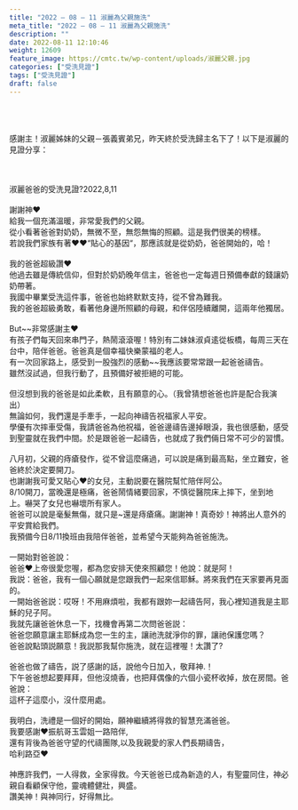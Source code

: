 ```yaml
---
title: "2022 – 08 – 11 淑麗為父親施洗"
meta_title: "2022 – 08 – 11 淑麗為父親施洗"
description: ""
date: 2022-08-11 12:10:46
weight: 12609
feature_image: https://cmtc.tw/wp-content/uploads/淑麗父親.jpg
categories: ["受洗見證"]
tags: ["受洗見證"]
draft: false
---
```


<div class="kvgmc6g5 cxmmr5t8 oygrvhab hcukyx3x c1et5uql ii04i59q"><br />
<div dir="auto"><br />
<br />
感謝主！淑麗姊妹的父親－張義賓弟兄，昨天終於受洗歸主名下了！以下是淑麗的見證分享：<br />
<br />
&nbsp;<br />
<br />
淑麗爸爸的受洗見證?2022,8,11<br />
<br />
謝謝神❤️<br />
給我一個充滿溫暖，非常愛我們的父親。<br />
從小看著爸爸對奶奶，無微不至，無怨無悔的照顧。這是我們很美的榜樣。<br />
若說我們家族有著❤️❤️“貼心的基因“，那應該就是從奶奶，爸爸開始的，哈！<br />
<br />
我的爸爸超級讚❤️<br />
他過去雖是傳統信仰，但對於奶奶晚年信主，爸爸也一定每週日預備奉獻的錢讓奶奶帶著。<br />
我國中畢業受洗這件事，爸爸也始終默默支持，從不曾為難我。<br />
我的爸爸超級勇敢，看著他身邊所照顧的母親，和伴侶陸續離開，這兩年他獨居。<br />
<br />
But~~非常感謝主❤️<br />
有孩子們每天回來串門子，熱鬧滾滾喔！特別有二妹妹淑貞逺從板橋，每周三天在台中，陪伴爸爸。爸爸真是個幸福快樂蒙福的老人。<br />
有一次回家路上，感受到一股強烈的感動~~我應該要常常跟一起爸爸禱告。<br />
雖然沒試過，但我行動了，且預備好被拒絕的可能。<br />
<br />
但沒想到我的爸爸是如此柔軟，且有願意的心。（我曾猜想爸爸也許是配合我演出）<br />
無論如何，我們還是手牽手，一起向神禱告祝福家人平安。<br />
學優有次摔車受傷，我請爸爸為他祝福，爸爸邊禱告邊掉眼淚，我也很感動，感受到聖靈就在我們中間。於是跟爸爸一起禱告，也就成了我們倆日常不可少的習慣。<br />
<br />
八月初，父親的痔瘡發作，從不曾這麼痛過，可以說是痛到最高點，坐立難安，爸爸終於決定要開刀。<br />
也謝謝我可愛又貼心❤️的女兒，主動説要在醫院幫忙陪伴阿公。<br />
8/10開刀，當晚還是極痛，爸爸鬧情緒要回家，不慎從醫院床上摔下，坐到地上。嚇哭了女兒也嚇壞所有家人。<br />
爸爸可以說是毫髮無傷，就只是~還是痔瘡痛。謝謝神！真奇妙！神將出人意外的平安賞給我們。<br />
我預備今日8/11換班由我陪伴爸爸，並希望今天能夠為爸爸施洗。<br />
<br />
一開始對爸爸說：<br />
爸爸❤️上帝很愛您喔，都為您安排天使來照顧您！他說：就是阿！<br />
我説：爸爸，我有一個心願就是您跟我們一起來信耶穌。將來我們在天家要再見面的。<br />
一開始爸爸説：哎呀！不用麻煩啦，我都有跟妳一起禱告阿，我心裡知道我是主耶穌的兒子阿。<br />
我就先讓爸爸休息一下，找機會再第二次問爸爸説：<br />
爸爸您願意讓主耶穌成為您一生的主，讓祂洗就淨你的罪，讓祂保護您嗎？<br />
爸爸說點頭説願意！我説那我幫你施洗，就在這裡喔！太讚了?<br />
<br />
爸爸也做了禱告，説了感謝的話，說他今日加入，敬拜神.！<br />
下午爸爸想起要拜拜，但他沒燒香，也把拜偶像的六個小瓷杯收掉，放在房間。爸爸說：<br />
這杯子這麼小，沒什麼用處。<br />
<br />
我明白，洗禮是一個好的開始，願神繼續將得救的智慧充滿爸爸。<br />
我要感謝❤️振航哥玉雲姐一路陪伴,<br />
還有背後為爸爸守望的代禱團隊,以及我親愛的家人們長期禱告，<br />
哈利路亞❤️<br />
<br />
神應許我們，一人得救，全家得救。今天爸爸已成為新造的人，有聖靈同住，神必親自看顧保守他，靈魂體健壯，興盛。<br />
讚美神！與神同行，好得無比。<br />
<br />
</div><br />
</div><br />
&nbsp;
        